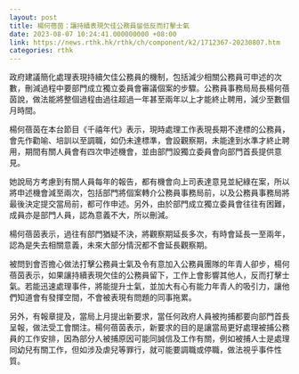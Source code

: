 ```yaml
---
layout: post
title: 楊何蓓茵：讓持續表現欠佳公務員留低反而打擊士氣
date: 2023-08-07 10:24:41.000000000 +08:00
link: https://news.rthk.hk/rthk/ch/component/k2/1712367-20230807.htm
categories: rthk
---
```


政府建議簡化處理表現持續欠佳公務員的機制，包括減少相關公務員可申述的次數，刪減過程中要部門成立獨立委員會審議個案的步驟。公務員事務局局長楊何蓓茵說，做法能將整個過程由過往超過一年甚至兩年以上才能終止聘用，減少至數個月時間。

楊何蓓茵在本台節目《千禧年代》表示，現時處理工作表現長期不達標的公務員，會先作勸喻、培訓以至調職，如仍未達標準，會設觀察期，未能達到水準才終止聘用，期間有關人員會有四次申述機會，並由部門設獨立委員會向部門首長提供意見。

她說局方考慮到有關人員每年的報告，都有機會向上司表達意見並紀綠在案，所以將申述機會減至兩次，包括部門將個案轉介公務員事務局前，以及公務員事務局將最後決定提交當局前，都可作申述。另外，由於部門成立獨立委員會往往有困難，成員亦是部門人員，認為意義不大，所以刪減。

楊何蓓茵表示，過往有部門猶疑不決，將觀察期延長多次，有時會延長一至兩年，認為是失去相關意義，未來大部分情況都不會延長觀察期。

被問到會否擔心做法打擊公務員士氣及令有意加入公務員團隊的年青人卻步，楊何蓓茵表示，如果讓持續表現欠佳的公務員留下，工作上會影響其他人，反而打擊士氣。若能迅速處理事件，將能提升士氣，並加大有心有能力年青人的吸引力，讓他們知道會有發揮空間，不會被表現有問題的同事拖累。

另外，有報章提及，當局上月提出新要求，當任何政府人員被拘捕都要向部門首長呈報，做法受工會關注。楊何蓓茵表示，新要求的目的是讓當局更好處理被捕公務員的工作安排，因為部分人被捕原因可能同誠信及工作有關，例如被捕人士是處理同幼兒有關工作，但如涉及虐兒等罪行，就可能要調職或停職，做法視乎事件性質。
